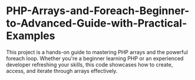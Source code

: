 # PHP-Arrays-and-Foreach-Beginner-to-Advanced-Guide-with-Practical-Examples
This project is a hands-on guide to mastering PHP arrays and the powerful foreach loop. Whether you're a beginner learning PHP or an experienced developer refreshing your skills, this code showcases how to create, access, and iterate through arrays effectively.
